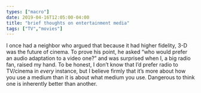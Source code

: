 ```yaml
---
types: ["macro"]
date: 2019-04-16T12:05:00-04:00
title: "brief thoughts on entertainment media"
tags: ["TV","movies"]
---
```

I once had a neighbor who argued that because it had higher fidelity, 3-D was the future of cinema. To prove his point, he asked “who would prefer an audio adaptation to a video one?” and was surprised when I, a big radio fan, raised my hand. To be honest, I don’t know that I’d prefer radio to TV/cinema in *every* instance, but I believe firmly that it’s more about how you use a medium than it is about what medium you use. Dangerous to think one is inherently better than another.
